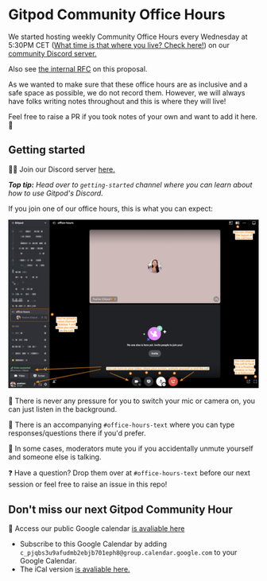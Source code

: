 # Gitpod Community Office Hours

We started hosting weekly Community Office Hours every Wednesday at 5:30PM CET ([What time is that where you live? Check here!](<https://www.timeanddate.com/worldclock/converter.html?iso=20211216T163000&p1=tz_gmt&p2=tz_cet&p3=tz_pt&p4=240>)) on our [community Discord server.](<https://www.gitpod.io/chat>)

Also see [the internal RFC](<https://www.notion.so/gitpod/Gitpod-Community-Office-Hours-e85cc0d0a92644409635956292bf6b01>) on this proposal.

As we wanted to make sure that these office hours are as inclusive and a safe space as possible, we do not record them. However, we will always have folks writing notes throughout and this is where they will live!

Feel free to raise a PR if you took notes of your own and want to add it here. 🧡

## Getting started

👋🏼 Join our Discord server [here.](<https://www.gitpod.io/chat>)

_**Top tip:** Head over to `getting-started` channel where you can learn about how to use Gitpod's Discord._

If you join one of our office hours, this is what you can expect:

![office-hours screenshot](screenshot.png)

📝 There is never any pressure for you to switch your mic or camera on, you can just listen in the background.

💬 There is an accompanying `#office-hours-text` where you can type responses/questions there if you'd prefer.

🚫 In some cases, moderators mute you if you accidentally unmute yourself and someone else is talking.

❓ Have a question? Drop them over at `#office-hours-text` before our next session or feel free to raise an issue in this repo!

## Don't miss our next Gitpod Community Hour

📅 Access our public Google calendar [is avaliable here](<https://calendar.google.com/calendar/embed?src=c_pjqbs3u9afudmb2ebjb701eph8%40group.calendar.google.com&ctz=Europe%2FLondon>)

- Subscribe to this Google Calendar by adding `c_pjqbs3u9afudmb2ebjb701eph8@group.calendar.google.com` to your Google Calendar.
- The iCal version [is avaliable here.](<https://calendar.google.com/calendar/ical/c_pjqbs3u9afudmb2ebjb701eph8%40group.calendar.google.com/public/basic.ics>)
